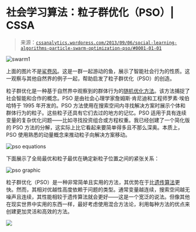 <!--yml

分类：未分类

日期：2024-05-12 17:58:40

-->

# 社会学习算法：粒子群优化（PSO）| CSSA

> 来源：[`cssanalytics.wordpress.com/2013/09/06/social-learning-algorithms-particle-swarm-optimization-pso/#0001-01-01`](https://cssanalytics.wordpress.com/2013/09/06/social-learning-algorithms-particle-swarm-optimization-pso/#0001-01-01)

![swarm1](https://cssanalytics.files.wordpress.com/2013/09/swarm1.png)

上面的图片不是[鲨卷风](http://www.imdb.com/title/tt2724064/)。这是一群一起游动的鱼，展示了智能社会行为的性质。这一观察与其他自然界的例子一起，帮助启发了粒子群优化（PSO）的创造。

粒子群优化是一种基于自然界中观察到的群体行为的[随机优化方法](https://cssanalytics.wordpress.com/2013/08/30/the-mighty-but-humble-micro-genetic-algorithm-mga/ "The Mighty (but humble) Micro-Genetic Algorithm (mGA)")。该方法捕捉了社会智能和合作的概念。PSO 是由社会心理学家詹姆斯·肯尼迪和工程师罗素·埃伯哈特于 1995 年开发的。PSO 方法使用在搜索空间内寻找解决方案时展示个体和群体行为的粒子。这些粒子还具有它们去过的地方的记忆。PSO 适用于具有连续变量的复杂优化问题——比如寻找投资组合或方程权重。我已经创建了一个简化版的 PSO 方法的分解，这实际上比它看起来要简单得多且不那么深奥。本质上，PSO 使用熟悉的动量概念来推动粒子向解决方案移动。

![pso equations](https://cssanalytics.files.wordpress.com/2013/09/pso-equations.png)

下面展示了全局最优和粒子最优在确定新粒子位置之间的紧张关系：

![pso graphic](https://cssanalytics.files.wordpress.com/2013/09/pso-graphic.png)

粒子群优化（PSO）是一种非常简单且实用的方法，其优势在于比[遗传算法](https://cssanalytics.wordpress.com/2013/08/30/the-mighty-but-humble-micro-genetic-algorithm-mga/ "The Mighty (but humble) Micro-Genetic Algorithm (mGA)")更快。然而，其相对优越性高度依赖于问题的类型。通常变量越连续，搜索空间越无噪声且连续，其性能相较于遗传算法就会更好——这是一个宽泛的说法。但像其他在现实世界中实用的东西一样，最好考虑使用混合方法论，利用每种方法的优点来创建更加灵活和高效的方法。

![](https://cssanalytics.files.wordpress.com/2013/09/pso-equations.png)
